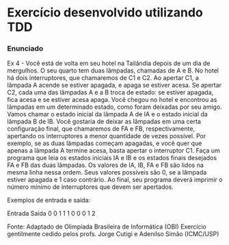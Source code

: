 # Exercício desenvolvido utilizando TDD

### Enunciado
Ex 4 - Você está de volta em seu hotel na Tailândia depois de um dia de mergulhos. O seu quarto
tem duas lâmpadas, chamadas de A e B. No hotel há dois interruptores, que chamaremos de C1 e C2. Ao
apertar C1, a lâmpada A acende se estiver apagada, e apaga se estiver acesa. Se apertar C2, cada uma das
lâmpadas A e a B troca de estado: se estiver apagada, fica acesa e se estiver acesa apaga. Você chegou no
hotel e encontrou as lâmpadas em um determinado estado, como foram deixadas por seu amigo. Vamos
chamar o estado inicial da lâmpada A de IA e o estado inicial da lâmpada B de IB. Você gostaria de deixar
as lâmpadas em uma certa configuração final, que chamaremos de FA e FB, respectivamente, apertando
os interruptores a menor quantidade de vezes possível. Por exemplo, se as duas lâmpadas começam
apagadas, e você quer que apenas a lâmpada A termine acesa, basta apertar o interruptor C1.
Faça um programa que leia os estados iniciais IA e IB e os estados finais desejados FA e FB das duas
lâmpadas. Os valores de IA, IB, FA e FB são lidos na mesma linha nessa ordem. Seus valores possíveis são
0, se a lâmpada estiver apagada e 1 caso contrário. Ao final, seu programa deverá imprimir o número
mínimo de interruptores que devem ser apertados.

Exemplos de entrada e saída:

Entrada Saída
0 0 1 1 1
0 0 0 1 2

Fonte: Adaptado de Olimpíada Brasileira de Informática (OBI)
Exercício gentilmente cedido pelos profs. Jorge Cutigi e Adenilso Simão (ICMC/USP)
